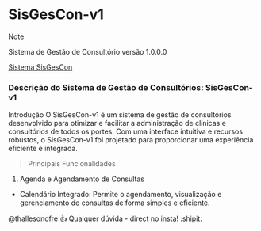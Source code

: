 # SisGesCon-v1

> [!NOTE]
> Sistema de Gestão de Consultório versão 1.0.0.0

[Sistema SisGesCon](http://thallesonofre.com.br)

### Descrição do Sistema de Gestão de Consultórios: SisGesCon-v1
Introdução
O SisGesCon-v1 é um sistema de gestão de consultórios desenvolvido para otimizar e facilitar a administração de clínicas e consultórios de todos os portes. Com uma interface intuitiva e recursos robustos, o SisGesCon-v1 foi projetado para proporcionar uma experiência eficiente e integrada.

> Principais Funcionalidades

1. Agenda e Agendamento de Consultas

- Calendário Integrado: Permite o agendamento, visualização e gerenciamento de consultas de forma simples e eficiente.



@thallesonofre :+1: Qualquer dúvida - direct no insta! :shipit:
